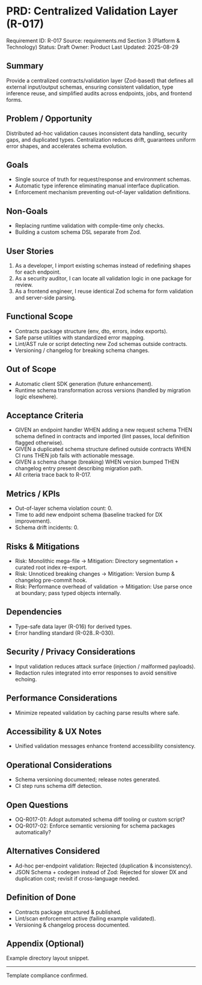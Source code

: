 # PRD: Centralized Validation Layer (R-017)

Requirement ID: R-017
Source: requirements.md Section 3 (Platform & Technology)
Status: Draft
Owner: Product
Last Updated: 2025-08-29

## Summary

Provide a centralized contracts/validation layer (Zod-based) that defines all external input/output schemas, ensuring consistent validation, type inference reuse, and simplified audits across endpoints, jobs, and frontend forms.

## Problem / Opportunity

Distributed ad-hoc validation causes inconsistent data handling, security gaps, and duplicated types. Centralization reduces drift, guarantees uniform error shapes, and accelerates schema evolution.

## Goals

- Single source of truth for request/response and environment schemas.
- Automatic type inference eliminating manual interface duplication.
- Enforcement mechanism preventing out-of-layer validation definitions.

## Non-Goals

- Replacing runtime validation with compile-time only checks.
- Building a custom schema DSL separate from Zod.

## User Stories

1. As a developer, I import existing schemas instead of redefining shapes for each endpoint.
2. As a security auditor, I can locate all validation logic in one package for review.
3. As a frontend engineer, I reuse identical Zod schema for form validation and server-side parsing.

## Functional Scope

- Contracts package structure (env, dto, errors, index exports).
- Safe parse utilities with standardized error mapping.
- Lint/AST rule or script detecting new Zod schemas outside contracts.
- Versioning / changelog for breaking schema changes.

## Out of Scope

- Automatic client SDK generation (future enhancement).
- Runtime schema transformation across versions (handled by migration logic elsewhere).

## Acceptance Criteria

- GIVEN an endpoint handler WHEN adding a new request schema THEN schema defined in contracts and imported (lint passes, local definition flagged otherwise).
- GIVEN a duplicated schema structure defined outside contracts WHEN CI runs THEN job fails with actionable message.
- GIVEN a schema change (breaking) WHEN version bumped THEN changelog entry present describing migration path.
- All criteria trace back to R-017.

## Metrics / KPIs

- Out-of-layer schema violation count: 0.
- Time to add new endpoint schema (baseline tracked for DX improvement).
- Schema drift incidents: 0.

## Risks & Mitigations

- Risk: Monolithic mega-file → Mitigation: Directory segmentation + curated root index re-export.
- Risk: Unnoticed breaking changes → Mitigation: Version bump & changelog pre-commit hook.
- Risk: Performance overhead of validation → Mitigation: Use parse once at boundary; pass typed objects internally.

## Dependencies

- Type-safe data layer (R-016) for derived types.
- Error handling standard (R-028..R-030).

## Security / Privacy Considerations

- Input validation reduces attack surface (injection / malformed payloads).
- Redaction rules integrated into error responses to avoid sensitive echoing.

## Performance Considerations

- Minimize repeated validation by caching parse results where safe.

## Accessibility & UX Notes

- Unified validation messages enhance frontend accessibility consistency.

## Operational Considerations

- Schema versioning documented; release notes generated.
- CI step runs schema diff detection.

## Open Questions

- OQ-R017-01: Adopt automated schema diff tooling or custom script?
- OQ-R017-02: Enforce semantic versioning for schema packages automatically?

## Alternatives Considered

- Ad-hoc per-endpoint validation: Rejected (duplication & inconsistency).
- JSON Schema + codegen instead of Zod: Rejected for slower DX and duplication cost; revisit if cross-language needed.

## Definition of Done

- Contracts package structured & published.
- Lint/scan enforcement active (failing example validated).
- Versioning & changelog process documented.

## Appendix (Optional)

Example directory layout snippet.

---
Template compliance confirmed.
